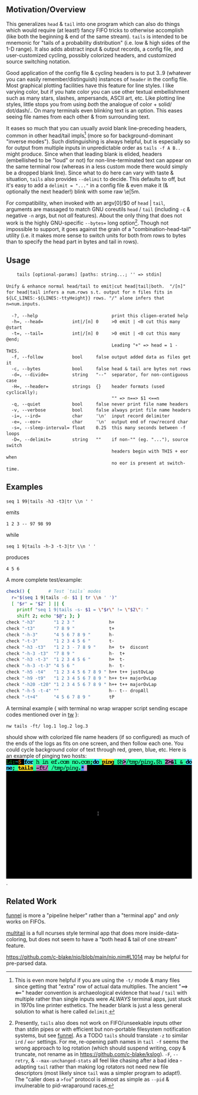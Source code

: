 Motivation/Overview
-------------------
This generalizes `head` & `tail` into one program which can also do things which
would require (at least!) fancy FIFO tricks to otherwise accomplish (like both
the beginning & end of the same stream).  `tails` is intended to be mnemonic for
"tails of a probability distribution" (i.e. low & high sides of the 1-D range).
It also adds abstract input & output records, a config file, and user-customized
cycling, possibly colorized headers, and customized source switching notation.

Good application of the config file & cycling headers is to put 3..9 (whatever
you can easily remember/distinguish) instances of `header` in the config file.
Most graphical plotting facilities have this feature for line styles.  I like
varying color, but if you hate color you can use other textual embellishment
such as many stars, slashes, ampersands, ASCII art, etc.  Like plotting line
styles, little stops you from using *both* the analogue of color + solid/
dot/dash/..  On many terminals even blinking text is an option.  This eases
seeing file names from each other & from surrounding text.

It eases so much that you can usually avoid blank line-preceding headers, common
in other head/tail impls[^1] (more so for background-dominant "inverse modes").
Such distinguishing is always helpful, but is especially so for output from
multiple inputs in unpredictable order as `tails -f A B..` might produce.  Since
when that leading blank is elided, headers (embellished to be "loud" or not) for
non-line-terminated text can appear on the same terminal row (whereas in a less
custom mode there would simply be a dropped blank line).  Since what to do here
can vary with taste & situation, `tails` also provides `--delimit` to decide.
This defaults to off, but it's easy to add a `delimit = "..."` in a config file
& even make it (& optionally the next header!) blink with some raw \e[5m.

For compatibility, when invoked with an argv[0]/$0 of `head` | `tail`, arguments
are massaged to match GNU coreutils `head` / `tail` (including `-c` & negative
`-n` args, but not *all* features).  About the only thing that does not work is
the highly GNU-specific `--bytes=` long option[^2].  Though not impossible to
support, it goes against the grain of a "combination-head-tail" utility (i.e. it
makes more sense to switch units for both from rows to bytes than to specify the
head part in bytes and tail in rows).

Usage
-----
```
    tails [optional-params] [paths: string...; '' => stdin]

Unify & enhance normal head/tail to emit|cut head|tail|both.  "/[n]"
for head|tail infers a num.rows s.t. output for n files fits in
${LC_LINES:-${LINES:-ttyHeight}} rows. "/" alone infers that n=num.inputs.

  -?, --help                            print this cligen-erated help
  -h=, --head=           int|/[n] 0     >0 emit | <0 cut this many @start
  -t=, --tail=           int|/[n] 0     >0 emit | <0 cut this many @end;
                                        Leading "+" => head = 1 - THIS.
  -f, --follow           bool     false output added data as files get it
  -c, --bytes            bool     false head & tail are bytes not rows
  -d=, --divide=         string   "--"  separator, for non-contiguous case
  -H=, --header=         strings  {}    header formats (used cyclically);
                                        "" => n==> $1 <==n
  -q, --quiet            bool     false never print file name headers
  -v, --verbose          bool     false always print file name headers
  -i=, --ird=            char     '\n'  input record delimiter
  -e=, --eor=            char     '\n'  output end of row/record char
  -s=, --sleep-interval= float    0.25  this many seconds between -f loops
  -D=, --delimit=        string   ""    if non-"" (eg. "..."), source switch
                                        headers begin with THIS + eor when 
                                        no eor is present at switch-time.
```

Examples
--------
```
seq 1 99|tails -h3 -t3|tr \\n ' '
```
emits
```
1 2 3 -- 97 98 99
```
while
```
seq 1 9|tails -h-3 -t-3|tr \\n ' '
```
produces
```
4 5 6
```

A more complete test/example:
```sh
check() {       # Test `tails` modes
  r="$(seq 1 9|tails -d- $1 | tr \\n ' ')"
  [ "$r" = "$2" ] || {
    printf "seq 1 9|tails -s- $1 = \"$r\" != \"$2\": "
    shift 2; echo "$@"; }; }
check "-h3"       "1 2 3 "             h+
check "-t3"       "7 8 9 "             t+
check "-h-3"      "4 5 6 7 8 9 "       h-
check "-t-3"      "1 2 3 4 5 6 "       t-
check "-h3 -t3"   "1 2 3 - 7 8 9 "     h+  t+  discont
check "-h-3 -t3"  "7 8 9 "             h-  t+
check "-h3 -t-3"  "1 2 3 4 5 6 "       h+  t-
check "-h-3 -t-3" "4 5 6 "             h-  t-
check "-h5 -t4"   "1 2 3 4 5 6 7 8 9 " h++ t++ justOvLap
check "-h9 -t9"   "1 2 3 4 5 6 7 8 9 " h++ t++ majorOvLap
check "-h20 -t20" "1 2 3 4 5 6 7 8 9 " h++ t++ majorOvLap
check "-h-5 -t-4" ""                   h-- t-- dropAll
check "-t+4"      "4 5 6 7 8 9 "       tP
```

A terminal example { with terminal no wrap wrapper script sending escape codes
mentioned over in [tw](tw.md) }:
```
nw tails -ft/ log.1 log.2 log.3
```
should show with colorized file name headers (if so configured) as much of the
ends of the logs as fits on one screen, and then follow each one.  You could
cycle background color of text through red, green, blue, etc.  Here is an
example of pinging two hosts: ![tFping](tFping.gif).

Related Work
------------
[funnel](funnel.md) is more a "pipeline helper" rather than a "terminal app"
and *only* works on FIFOs.

[multitail](https://www.vanheusden.com/multitail/manual.html) is a full ncurses
style terminal app that does more inside-data-coloring, but does not seem to
have a "both head & tail of one stream" feature.

https://github.com/c-blake/nio/blob/main/nio.nim#L1014 may be helpful for
pre-parsed data.

[^1]: This is even more helpful if you are using the `-t/` mode & many files
since getting that "extra" row of actual data multiplies.  The ancient "==> <=="
header convention is archaeological evidence that `head` / `tail` with multiple
rather than single inputs were *ALWAYS* terminal apps, just stuck in 1970s line
printer esthetics.  The header blank is just a less general solution to what is
here called `delimit`.

[^2]: Presently, `tails` also does not work on FIFO/unseekable inputs other than
stdin pipes or with efficient but non-portable filesystem notification systems,
but see [funnel](funnel.md).  As a TODO `tails` should translate `-z` to similar
`ird` / `eor` settings.  For me, re-opening path names in `tail -f` seems the
wrong approach to log rotation (which should suspend writing, copy & truncate,
not rename as in https://github.com/c-blake/kslog).  `-F`, `--retry`, &
`--max-unchanged-stats` all feel like chasing after a bad idea - adapting `tail`
rather than making log rotators not need new file descriptors (most likely since
`tail` was a simpler program to adapt!).  The "caller does a `>foo`" protocol is
almost as simple as `--pid` & invulnerable to pid-wraparound races.
